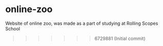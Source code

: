 # online-zoo
Website of online zoo, was made as a part of studying at Rolling Scopes School
>>>>>>> 6729881 (Initial commit)
